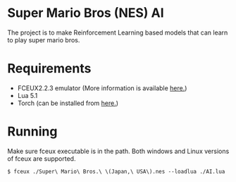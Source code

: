 # Super Mario Bros (NES) AI

The project is to make Reinforcement Learning based models that can learn to play super mario bros.

# Requirements

- FCEUX2.2.3 emulator (More information is available [here.](http://www.fceux.com/web/home.html))
- Lua 5.1
- Torch (can be installed from [here.](http://torch.ch/docs/getting-started.html#_))

# Running

Make sure fceux executable is in the path. Both windows and Linux versions of fceux are supported.

```
$ fceux ./Super\ Mario\ Bros.\ \(Japan,\ USA\).nes --loadlua ./AI.lua
```
